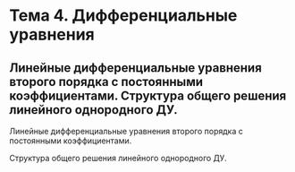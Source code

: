 # Тема 4. Дифференциальные уравнения

## Линейные дифференциальные уравнения второго порядка с постоянными коэффициентами. Структура общего решения линейного однородного ДУ.

Линейные дифференциальные уравнения второго порядка с постоянными коэффициентами.

Структура общего решения линейного однородного ДУ.